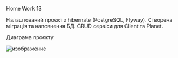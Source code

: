 Home Work 13

Налаштований проєкт з hibernate (PostgreSQL, Flyway).
Створена міграція та наповнення БД.
CRUD сервіси для Client та Planet.

Диаграма проєкту

![изображение](https://github.com/Ne4upara/JavaDev_13/assets/127094971/7e5e858b-4ce4-401e-ac1b-eb15e56195b5)
